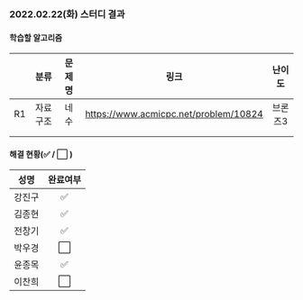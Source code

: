 ### 2022.02.22(화) 스터디 결과

#### 학습할 알고리즘

|      |   분류   | 문제명 |                 링크                  | 난이도  |
| :--: | :------: | :----: | :-----------------------------------: | :-----: |
|  R1  | 자료구조 | 네 수  | https://www.acmicpc.net/problem/10824 | 브론즈3 |
|      |          |        |                                       |         |
|      |          |        |                                       |         |

#### 해결 현황(:white_check_mark: / :white_large_square:  )

|  성명  |       완료여부       |
| :----: | :------------------: |
| 강진구 | :white_check_mark: |
| 김종현 | :white_check_mark: |
| 전창기 | :white_check_mark: |
| 박우경 |:white_large_square:|
| 윤종목 | :white_check_mark: |
| 이찬희 | :white_large_square: |
